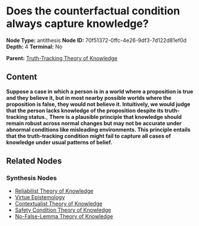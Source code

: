# Does the counterfactual condition always capture knowledge?

**Node Type:** antithesis
**Node ID:** 70f51372-0ffc-4e26-9df3-7d122d81ef0d
**Depth:** 4
**Terminal:** No

**Parent:** [Truth-Tracking Theory of Knowledge](truth-tracking-theory-of-knowledge-synthesis-9802040c-8d02-4b26-8915-a1e3b3e70e56.md)

## Content

**Suppose a case in which a person is in a world where a proposition is true and they believe it, but in most nearby possible worlds where the proposition is false, they would not believe it. Intuitively, we would judge that the person lacks knowledge of the proposition despite its truth-tracking status.**, **There is a plausible principle that knowledge should remain robust across normal changes but may not be accurate under abnormal conditions like misleading environments. This principle entails that the truth-tracking condition might fail to capture all cases of knowledge under usual patterns of belief.**

## Related Nodes

### Synthesis Nodes

- [Reliabilist Theory of Knowledge](reliabilist-theory-of-knowledge-synthesis-6f356dff-322a-4a3d-ad19-492a9ae6503a.md)
- [Virtue Epistemology](virtue-epistemology-synthesis-642e6237-8355-4cab-bf0b-a90e432febb2.md)
- [Contextualist Theory of Knowledge](contextualist-theory-of-knowledge-synthesis-6c486bf1-5e8c-41c2-99b1-726ea6b77b72.md)
- [Safety Condition Theory of Knowledge](safety-condition-theory-of-knowledge-synthesis-207d8b11-7a33-4af1-9c02-afebc3b75b20.md)
- [No-False-Lemma Theory of Knowledge](no-false-lemma-theory-of-knowledge-synthesis-0f87be62-5eb2-4f22-9ee3-c19066eb98f4.md)
